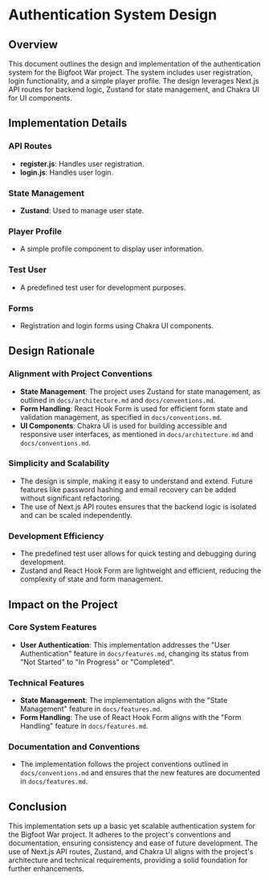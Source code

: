 # Authentication System Design

## Overview
This document outlines the design and implementation of the authentication system for the Bigfoot War project. The system includes user registration, login functionality, and a simple player profile. The design leverages Next.js API routes for backend logic, Zustand for state management, and Chakra UI for UI components.

## Implementation Details

### API Routes
- **register.js**: Handles user registration.
- **login.js**: Handles user login.

### State Management
- **Zustand**: Used to manage user state.

### Player Profile
- A simple profile component to display user information.

### Test User
- A predefined test user for development purposes.

### Forms
- Registration and login forms using Chakra UI components.

## Design Rationale

### Alignment with Project Conventions
- **State Management**: The project uses Zustand for state management, as outlined in `docs/architecture.md` and `docs/conventions.md`.
- **Form Handling**: React Hook Form is used for efficient form state and validation management, as specified in `docs/conventions.md`.
- **UI Components**: Chakra UI is used for building accessible and responsive user interfaces, as mentioned in `docs/architecture.md` and `docs/conventions.md`.

### Simplicity and Scalability
- The design is simple, making it easy to understand and extend. Future features like password hashing and email recovery can be added without significant refactoring.
- The use of Next.js API routes ensures that the backend logic is isolated and can be scaled independently.

### Development Efficiency
- The predefined test user allows for quick testing and debugging during development.
- Zustand and React Hook Form are lightweight and efficient, reducing the complexity of state and form management.

## Impact on the Project

### Core System Features
- **User Authentication**: This implementation addresses the "User Authentication" feature in `docs/features.md`, changing its status from "Not Started" to "In Progress" or "Completed".

### Technical Features
- **State Management**: The implementation aligns with the "State Management" feature in `docs/features.md`.
- **Form Handling**: The use of React Hook Form aligns with the "Form Handling" feature in `docs/features.md`.

### Documentation and Conventions
- The implementation follows the project conventions outlined in `docs/conventions.md` and ensures that the new features are documented in `docs/features.md`.

## Conclusion
This implementation sets up a basic yet scalable authentication system for the Bigfoot War project. It adheres to the project's conventions and documentation, ensuring consistency and ease of future development. The use of Next.js API routes, Zustand, and Chakra UI aligns with the project's architecture and technical requirements, providing a solid foundation for further enhancements.
